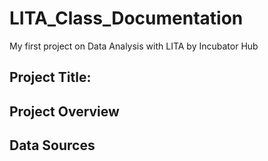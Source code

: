# LITA_Class_Documentation

My first project on Data Analysis with LITA by Incubator Hub

## Project Title:
## Project Overview
## Data Sources
